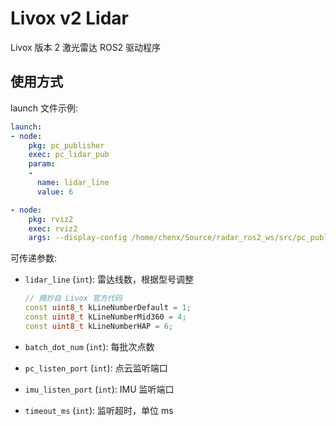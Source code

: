 # Livox v2 Lidar

Livox 版本 2 激光雷达 ROS2 驱动程序

## 使用方式

launch 文件示例:

```yaml
launch:
- node:
    pkg: pc_publisher
    exec: pc_lidar_pub
    param:
    -
      name: lidar_line
      value: 6

- node:
    pkg: rviz2
    exec: rviz2
    args: --display-config /home/chenx/Source/radar_ros2_ws/src/pc_publisher/config/display_point_cloud.rviz
```

可传递参数:

- `lidar_line` (`int`): 雷达线数，根据型号调整

    ```c++
    // 摘抄自 Livox 官方代码
    const uint8_t kLineNumberDefault = 1;
    const uint8_t kLineNumberMid360 = 4;
    const uint8_t kLineNumberHAP = 6;
    ```

- `batch_dot_num` (`int`): 每批次点数
- `pc_listen_port` (`int`): 点云监听端口
- `imu_listen_port` (`int`): IMU 监听端口
- `timeout_ms` (`int`): 监听超时，单位 ms